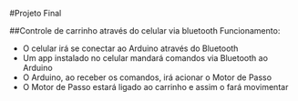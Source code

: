 #Projeto Final

##Controle de carrinho através do celular via bluetooth
Funcionamento:
- O celular irá se conectar ao Arduino através do Bluetooth
- Um app instalado no celular mandará comandos via Bluetooth ao Arduino
- O Arduino, ao receber os comandos, irá acionar o Motor de Passo
- O Motor de Passo estará ligado ao carrinho e assim o fará movimentar